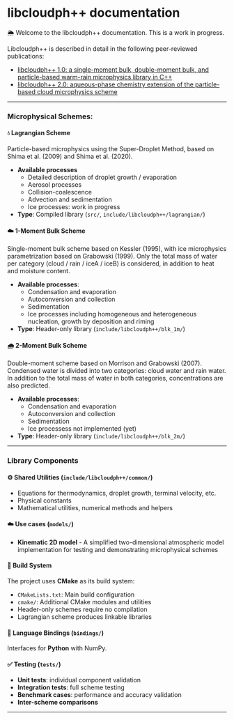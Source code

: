 # libcloudph++ documentation

🌦️ Welcome to the libcloudph++ documentation. This is a work in progress.

Libcloudph++ is described in detail in the following peer-reviewed publications:
- [libcloudph++ 1.0: a single-moment bulk, double-moment bulk, and particle-based warm-rain microphysics library in C++](https://gmd.copernicus.org/articles/8/1677/2015/)
- [libcloudph++ 2.0: aqueous-phase chemistry extension of the particle-based cloud microphysics scheme](https://gmd.copernicus.org/articles/11/3623/2018/)


---
### Microphysical Schemes:


####  💧 **Lagrangian Scheme**
Particle-based microphysics using the Super-Droplet Method, based on Shima et al. (2009) and Shima et al. (2020).
- **Available processes**
  - Detailed description of droplet growth / evaporation
  - Aerosol processes
  - Collision-coalescence
  - Advection and sedimentation
  - Ice processes: work in progress
- **Type**: Compiled library (`src/`, `include/libcloudph++/lagrangian/`)

####  ☁️ **1-Moment Bulk Scheme**
Single-moment bulk scheme based on Kessler (1995), with ice microphysics parametrization based on Grabowski (1999).
Only the total mass of water per category (cloud / rain / iceA / iceB) is considered, in addition to heat and moisture content.

- **Available processes**:
    - Condensation and evaporation
    - Autoconversion and collection 
    - Sedimentation
    - Ice processes including homogeneous and heterogeneous nucleation, growth by deposition and riming
- **Type**: Header-only library (`include/libcloudph++/blk_1m/`)

####  🌧️ **2-Moment Bulk Scheme**
Double-moment scheme based on Morrison and Grabowski (2007). 
  Condensed water is divided into two categories:
  cloud water and rain water. In addition to the total mass of
  water in both categories, concentrations
  are also predicted. 
- **Available processes**:
    - Condensation and evaporation
    - Autoconversion and collection
    - Sedimentation
    - Ice processess not implemented (yet)
- **Type**: Header-only library (`include/libcloudph++/blk_2m/`)
---


###  Library Components

#### **⚙️ Shared Utilities** (`include/libcloudph++/common/`)
- Equations for thermodynamics, droplet growth, terminal velocity, etc.
- Physical constants
- Mathematical utilities, numerical methods and helpers

#### ☁️ Use cases (`models/`)

- **Kinematic 2D model** - A simplified two-dimensional atmospheric model implementation for testing and demonstrating microphysical schemes


#### 🔨 Build System

The project uses **CMake** as its build system:
- `CMakeLists.txt`: Main build configuration
- `cmake/`: Additional CMake modules and utilities
- Header-only schemes require no compilation
- Lagrangian scheme produces linkable libraries

#### 🔗 Language Bindings (`bindings/`)

Interfaces for **Python** with NumPy.

#### ✅ Testing (`tests/`)

- **Unit tests**: individual component validation
- **Integration tests**: full scheme testing
- **Benchmark cases**: performance and accuracy validation
- **Inter-scheme comparisons**

---